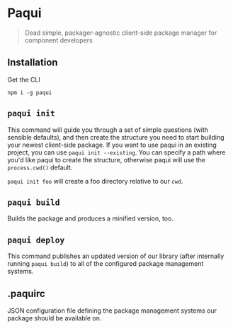 # Paqui

> Dead simple, packager-agnostic client-side package manager for component developers

## Installation

Get the CLI

```shell
npm i -g paqui
```

## `paqui init`

This command will guide you through a set of simple questions (with sensible defaults), and then create the structure you need to start building your newest client-side package. If you want to use paqui in an existing project, you can use `paqui init --existing`. You can specify a path where you'd like paqui to create the structure, otherwise paqui will use the `process.cwd()` default.

`paqui init foo` will create a foo directory relative to our `cwd`.




## `paqui build`

Builds the package and produces a minified version, too.

## `paqui deploy`

This command publishes an updated version of our library (after internally running `paqui build`) to all of the configured package management systems.

## **.paquirc**

JSON configuration file defining the package management systems our package should be available on.
